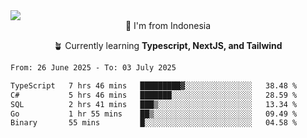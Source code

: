 
<img align = "center" src="https://readme-typing-svg.herokuapp.com?font=Fira+Code&size=25&pause=1000&color=00F713&center=true&vCenter=true&random=false&width=850&height=70&lines=Hi+There+%F0%9F%91%8B%2C+Im+Julian+Caesar;"/>
<br>

<div align = "center">
  📌 I'm from Indonesia
  
  🪴 Currently learning **Typescript, NextJS, and Tailwind**
</div>

<!--START_SECTION:waka-->

```txt
From: 26 June 2025 - To: 03 July 2025

TypeScript   7 hrs 46 mins   █████████▓░░░░░░░░░░░░░░░   38.48 %
C#           5 hrs 46 mins   ███████░░░░░░░░░░░░░░░░░░   28.59 %
SQL          2 hrs 41 mins   ███▒░░░░░░░░░░░░░░░░░░░░░   13.34 %
Go           1 hr 55 mins    ██▒░░░░░░░░░░░░░░░░░░░░░░   09.49 %
Binary       55 mins         █░░░░░░░░░░░░░░░░░░░░░░░░   04.58 %
```

<!--END_SECTION:waka-->
